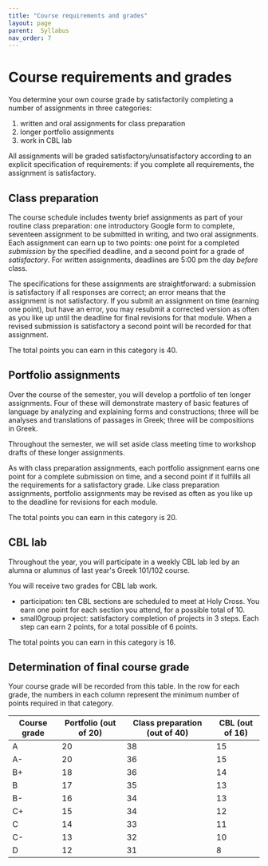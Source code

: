 ```yaml
---
title: "Course requirements and grades"
layout: page
parent:  Syllabus
nav_order: 7
---
```



# Course requirements and grades

You determine your own course grade by satisfactorily completing a number of assignments in three categories:

1. written and oral assignments for class preparation 
1. longer portfolio assignments 
1. work in CBL lab

All assignments will be graded satisfactory/unsatisfactory according to an explicit specification of requirements: if you complete all requirements, the assignment is satisfactory.




##  Class preparation

The course schedule includes twenty brief assignments as part of your routine class preparation: one introductory Google form to complete, seventeen assignment to be submitted in writing, and two oral assignments. Each assignment can earn up to two points: one point for a completed *submission* by the specified deadline, and a second point for a grade of *satisfactory*. For written assignments, deadlines are 5:00 pm the day *before* class.  

The specifications for these assignments are straightforward: a submission is satisfactory if all responses are correct; an error means that the assignment is not satisfactory. If you submit an assignment on time (earning one point), but have an error, you may resubmit a corrected version as often as you like up until the deadline for final revisions for that module. When a revised submission is satisfactory a second point will be recorded for that assignment.

The total points you can earn in this category is 40.


## Portfolio assignments

Over the course of the semester, you will develop a portfolio of ten longer assignments. Four of these will demonstrate mastery of basic features of language by analyzing and explaining forms and constructions; three will be analyses and translations of passages in Greek; three  will be compositions in Greek.

Throughout the semester, we will set aside class meeting time to workshop drafts of these longer assignments.

As with class preparation assignments, each portfolio assignment earns one point for a complete submission on time, and a second point if it fulfills all the requirements for a satisfactory grade.  Like class preparation assignments, portfolio assignments may be revised as often as you like up to the deadline for revisions for each module. 

The total points you can earn in this category is 20.


## CBL lab

Throughout the year, you will participate in a weekly CBL lab led by an alumna or alumnus of last year's Greek 101/102 course.

You will receive two grades for CBL lab work.

- participation: ten CBL sections are scheduled to meet at Holy Cross.  You earn one point for each section you attend, for a possible total of 10.
- small0group project: satisfactory completion of projects in 3 steps. Each step can earn 2 points, for a total possible of 6 points.

The total points you can earn in this category is 16.

## Determination of final course grade


Your course grade will be recorded from this table.  In the row for each grade, the numbers in each column represent the minimum number of points required in that category.

| Course grade | Portfolio (out of 20) | Class preparation (out of 40) | CBL  (out of 16) |
| --- | --- | --- | --- |
| A | 20 | 38 |   15 | 
| A- | 20 | 36 |   15 | 
| B+ | 18 | 36 |   14 | 
| B | 17 | 35 |  13 | 
| B- | 16 | 34 |   13 | 
| C+ | 15 | 34 |   12 | 
| C | 14 | 33 |   11 | 
| C- | 13 | 32 |   10 | 
| D | 12 | 31 |   8 | 

